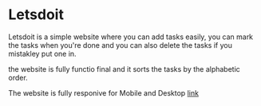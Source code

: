 # Letsdoit
Letsdoit is a simple website where you can add tasks easily, you can mark the tasks when you're done 
and you can also delete the tasks if you mistakley put one in.

the website is fully functio final and it sorts the tasks
by the alphabetic order.

The website is fully responive for Mobile and Desktop
[link](https://facn5.github.io/Letsdoit/)
